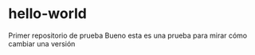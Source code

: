 # hello-world
Primer repositorio de prueba
Bueno esta es una prueba para mirar cómo cambiar una versión
